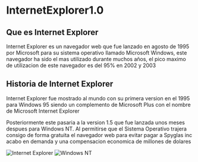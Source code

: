 # InternetExplorer1.0
## Que es Internet Explorer
Internet Explorer es un navegador web que fue lanzado en agosto de 1995 por Microsoft para su sistema operativo llamado Microsoft Windows, este navegador ha sido el mas utilizado durante muchos años, el pico maximo de utilizacion de este navegador es del 95% en 2002 y 2003 


## Historia de Internet Explorer
Internet Explorer fue mostrado al mundo con su primera version en el 1995 para Windows 95 siendo un complemento de Microsoft Plus con el nombre de Microsoft Internet Explorer

Posteriormente este pasaria a la version 1.5 que fue lanzada unos meses despues para Windows NT. Al permitirse que el Sistema Operativo trajera consigo de forma gratuita el navegador web para evitar pagar a Spyglas inc acabo en demanda y una compensacion economica de millones de dolares 

![Internet Explorer](https://github.com/Cepri2005/SMX2-M8UF1A1-HistoriaWeb-1995-1996-InternetExplorer1.0-CeprianIker/blob/main/450_1000.png) ![Windows NT](https://github.com/Cepri2005/SMX2-M8UF1A1-HistoriaWeb-1995-1996-InternetExplorer1.0-CeprianIker/blob/main/Microsoft_Windows_NT_3.1_logo_with_wordmark.svg.png)

